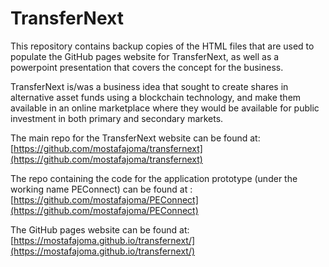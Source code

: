 # TransferNext

This repository contains backup copies of the HTML files that are used to populate the GitHub pages website for TransferNext, as well as a powerpoint presentation that covers the concept for the business. 

TransferNext is/was a business idea that sought to create shares in alternative asset funds using a blockchain technology, and make them available in an online marketplace where they would be available for public investment in both primary and secondary markets. 

The main repo for the TransferNext website can be found at: [https://github.com/mostafajoma/transfernext](https://github.com/mostafajoma/transfernext)

The repo containing the code for the application prototype (under the working name PEConnect) can be found at : [https://github.com/mostafajoma/PEConnect](https://github.com/mostafajoma/PEConnect)

The GitHub pages website can be found at: [https://mostafajoma.github.io/transfernext/](https://mostafajoma.github.io/transfernext/)